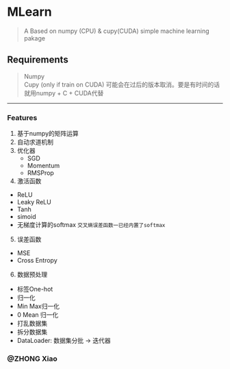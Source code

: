 # MLearn
> A Based on numpy (CPU) & cupy(CUDA) simple machine learning pakage

## Requirements
> Numpy  
> Cupy (only if train on CUDA) 可能会在过后的版本取消。要是有时间的话就用numpy + C + CUDA代替
----
### Features
1. 基于numpy的矩阵运算
2. 自动求道机制
3. 优化器
    - SGD
    - Momentum
    - RMSProp
4. 激活函数
  - ReLU
  - Leaky ReLU
  - Tanh
  - simoid
  - 无梯度计算的softmax `交叉熵误差函数一已经内置了softmax`
5. 误差函数
  - MSE
  - Cross Entropy
6. 数据预处理
  - 标签One-hot
  - 归一化
  - Min Max归一化
  - 0 Mean 归一化
  - 打乱数据集
  - 拆分数据集
  - DataLoader: 数据集分批 -> 迭代器
  
### @ZHONG Xiao
